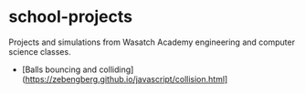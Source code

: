 # school-projects

Projects and simulations from Wasatch Academy engineering and computer science classes.

- [Balls bouncing and colliding](https://zebengberg.github.io/javascript/collision.html]
